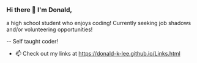 ### Hi there 👋 I'm Donald,
a high school student who enjoys coding! Currently seeking job shadows and/or volunteering opportunities!

-- Self taught coder!
- 📫 Check out my links at https://donald-k-lee.github.io/Links.html


